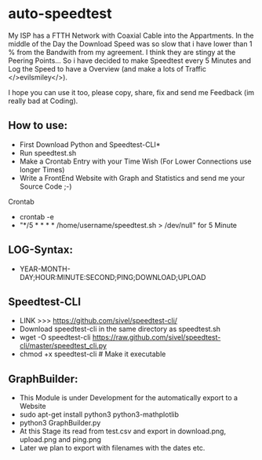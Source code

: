 # auto-speedtest
My ISP has a FTTH Network with Coaxial Cable into the Appartments. In the middle of the Day the Download Speed was so slow that i have lower than 1 % from the Bandwith from my agreement. I think they are stingy at the Peering Points... So i have decided to make Speedtest every 5 Minutes and Log the Speed to have a Overview (and make a lots of Traffic </>evilsmiley</>).

I hope you can use it too, please copy, share, fix and send me Feedback (im really bad at Coding).

How to use:
-----------
* First Download Python and Speedtest-CLI*
* Run speedtest.sh
* Make a Crontab Entry with your Time Wish (For Lower Connections use longer Times)
* Write a FrontEnd Website with Graph and Statistics and send me your Source Code ;-)

Crontab
* crontab -e
* "*/5 *    * * *   /home/username/speedtest.sh > /dev/null" for 5 Minute
 
LOG-Syntax:
-----------
* YEAR-MONTH-DAY;HOUR:MINUTE:SECOND;PING;DOWNLOAD;UPLOAD

Speedtest-CLI
-------------
* LINK >>> https://github.com/sivel/speedtest-cli/
* Download speedtest-cli in the same directory as speedtest.sh
* wget -O speedtest-cli https://raw.github.com/sivel/speedtest-cli/master/speedtest_cli.py
* chmod +x speedtest-cli # Make it executable

GraphBuilder:
------------
* This Module is under Development for the automatically export to a Website
* sudo apt-get install python3 python3-mathplotlib
* python3 GraphBuilder.py
* At this Stage its read from test.csv and export in download.png, upload.png and ping.png
* Later we plan to export with filenames with the dates etc.
